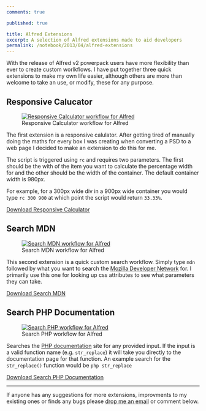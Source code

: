 ```yaml
---
comments: true

published: true

title: Alfred Extensions
excerpt: A selection of Alfred extensions made to aid developers
permalink: /notebook/2013/04/alfred-extensions
---
```


With the release of Alfred v2 powerpack users have more flexibility than ever to create custom worlkflows. I have put together three quick extensions to make my own life easier, although others are more than welcome to take an use, or modify, these for any purpose.

## Responsive Calucator

<figure>
  <a href="/assets/alfred_extensions/ResponsiveCalculator.alfredworkflow" title="Download the Responsive Calculator workflow for Alfred"><img src="/assets/development/2013-04-01-alfred-externsions/responsiveCalc.png" alt="Responsive Calculator workflow for Alfred" /></a>
  <figcaption>
    Responsive Calculator workflow for Alfred
  </figcaption>
</figure>

The first extension is a responsive calulator. After getting tired of manually doing the maths for every box I was creating when converting a PSD to a web page I decided to make an extension to do this for me.

The script is triggered using ```rc``` and requires two parameters. The first should be the with of the item you want to calculate the percentage width for and the other should be the width of the container. The default container width is 980px.  

For example, for a 300px wide div in a 900px wide container you would type `rc 300 900` at which point the script would return ```33.33%```.

<a href="/assets/alfred_extensions/ResponsiveCalculator.alfredworkflow" title="Download the Responsive Calculator workflow for Alfred">Download Responsive Calculator</a>

## Search MDN

<figure>
  <a href="/assets/alfred_extensions/SearchMDN.alfredworkflow" title="Download the Responsive Calculator workflow for Alfred"><img src="/assets/development/2013-04-01-alfred-externsions/searchMdn.png" alt="Search MDN workflow for Alfred" /></a>
  <figcaption>
    Search MDN workflow for Alfred
  </figcaption>
</figure>

This second extension is a quick custom search workflow. Simply type ```mdn``` followed by what you want to search the <a href="https://developer.mozilla.org/en-US/" title="Mozilla Developer Network">Mozilla Developer Network</a> for. I primarily use this one for looking up css attributes to see what parameters they can take.

<a href="/assets/alfred_extensions/SearchMDN.alfredworkflow" title="Download the Search Mozilla Developer Network workflow for Alfred">Download Search MDN</a>

## Search PHP Documentation

<figure>
  <a href="/assets/alfred_extensions/SearchPHPDocumentation.alfredworkflow" title="Download the Search PHP Documentation workflow for Alfred"><img src="/assets/development/2013-04-01-alfred-externsions/searchPHP.png" alt="Search PHP workflow for Alfred" /></a>
  <figcaption>
    Search PHP workflow for Alfred
  </figcaption>
</figure>

Searches the <a href="http://php.net/docs.php" title="PHP Documentation Website">PHP documentation</a> site for any provided input. If the input is a valid function name (e.g. ```str_replace```) it will take you directly to the documentation page for that function. An example search for the ```str_replace()``` function would be ```php str_replace```

<a href="/assets/alfred_extensions/SearchPHPDocumentation.alfredworkflow" title="Download the Search PHP Documentation workflow for Alfred">Download Search PHP Documentation </a>

---

If anyone has any suggestions for more extensions, improvments to my existing ones or finds any bugs please <a href="/contact/" title="Contact Daniel Groves">drop me an email</a> or comment below.
